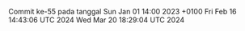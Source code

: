 Commit ke-55 pada tanggal Sun Jan 01 14:00 2023 +0100
Fri Feb 16 14:43:06 UTC 2024
Wed Mar 20 18:29:04 UTC 2024
